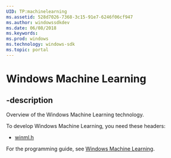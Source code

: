 ```yaml
---
UID: TP:machinelearning
ms.assetid: 528d7026-7368-3c15-91e7-6246f06cf947
ms.author: windowssdkdev
ms.date: 06/08/2018
ms.keywords: 
ms.prod: windows
ms.technology: windows-sdk
ms.topic: portal
---
```


# Windows Machine Learning

## -description

Overview of the Windows Machine Learning technology.

To develop Windows Machine Learning, you need these headers:

 * [winml.h](../winml/index.md)

For the programming guide, see [Windows Machine Learning](/windows/desktop/machinelearning).
